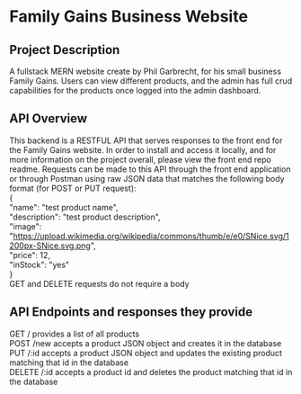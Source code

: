 # Family Gains Business Website
## Project Description
A fullstack MERN website create by Phil Garbrecht, for his small business Family Gains. Users can view different products, and the admin has full crud capabilities for the products once logged into the admin dashboard.

## API Overview
This backend is a RESTFUL API that serves responses to the front end for the Family Gains website. In order to install and access it locally, and for more information on the project overall, please view the front end repo readme. Requests can be made to this API through the front end application or through Postman using raw JSON data that matches the following body format (for POST or PUT request): <br />
{ <br />
"name": "test product name", <br />
"description": "test product description", <br />
"image": "https://upload.wikimedia.org/wikipedia/commons/thumb/e/e0/SNice.svg/1200px-SNice.svg.png", <br />
"price": 12, <br />
"inStock": "yes" <br />
} <br />
GET and DELETE requests do not require a body <br />

## API Endpoints and responses they provide
GET / provides a list of all products <br />
POST /new accepts a product JSON object and creates it in the database <br />
PUT /:id accepts a product JSON object and updates the existing product matching that id in the database <br />
DELETE /:id accepts a product id and deletes the product matching that id in the database <br />